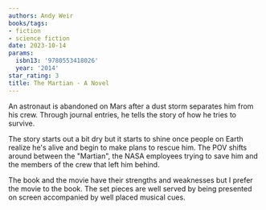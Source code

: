 ```yaml
---
authors: Andy Weir
books/tags:
- fiction
- science fiction
date: 2023-10-14
params:
  isbn13: '9780553418026'
  year: '2014'
star_rating: 3
title: The Martian - A Novel
---
```


An astronaut is abandoned on Mars after a dust storm separates him from his
crew. Through journal entries, he tells the story of how he tries to survive.

<!--more-->

The story starts out a bit dry but it starts to shine once people on Earth
realize he's alive and begin to make plans to rescue him. The POV shifts around
between the "Martian", the NASA employees trying to save him and the members of
the crew that left him behind.

The book and the movie have their strengths and weaknesses but I prefer the
movie to the book. The set pieces are well served by being presented on screen
accompanied by well placed musical cues.